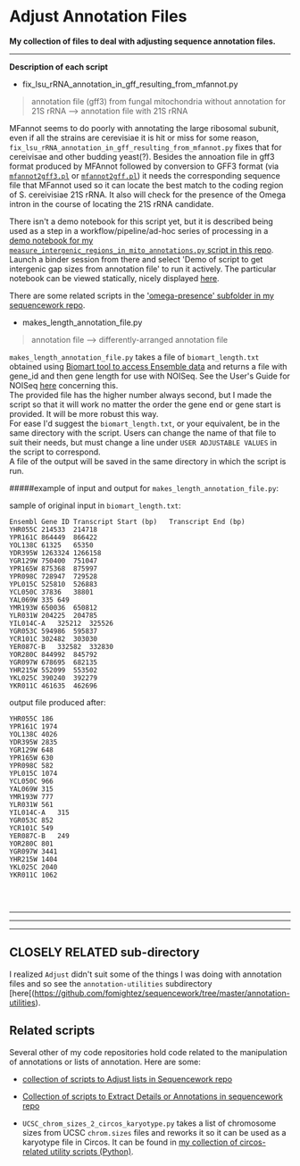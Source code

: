 Adjust Annotation Files
=======================

**My collection of files to deal with adjusting sequence annotation files.**

---
**Description of each script**

- fix_lsu_rRNA_annotation_in_gff_resulting_from_mfannot.py

>annotation file (gff3) from fungal mitochondria without annotation for 21S rRNA --> annotation file with 21S rRNA

MFannot seems to do poorly with annotating the large ribosomal subunit, even if all the strains are cerevisiae it is hit or miss for some reason, `fix_lsu_rRNA_annotation_in_gff_resulting_from_mfannot.py` fixes that for cereivisae and other budding yeast(?).
Besides the annoation file in gff3 format produced by MFAnnot followed by conversion to GFF3 format (via [`mfannot2gff3.pl`](https://github.com/yjx1217/LRSDAY/blob/master/scripts/mfannot2gff3.pl) or [`mfannot2gff.pl`](https://github.com/kbseah/mitonotate/blob/master/mfannot2gff.pl)) it needs the corresponding sequence file that MFannot used so it can locate the best match to the coding region of S. cereivisiae 21S rRNA. It also will check for the presence of the Omega intron in the course of locating the 21S rRNA candidate.

There isn't a demo notebook for this script yet, but it is described being used as a step in a workflow/pipeline/ad-hoc series of processing in a [demo notebook for my `measure_intergenic_regions_in_mito_annotations.py` script in this repo](https://github.com/fomightez/cl_sq_demo-binder). Launch a binder session from there and select 'Demo of script to get intergenic gap sizes from annotation file' to run it actively.  The particular notebook can be viewed statically, nicely displayed [here](https://nbviewer.jupyter.org/github/fomightez/cl_sq_demo-binder/blob/master/notebooks/Demo%20of%20script%20to%20get%20intergenic%20gap%20sizes%20from%20annotation%20file.ipynb).

There are some related scripts in the ['omega-presence' subfolder in my sequencework repo](https://github.com/fomightez/sequencework/tree/master/omega-presence).

- makes_length_annotation_file.py

> annotation file --> differently-arranged annotation file  

`makes_length_annotation_file.py` takes a file of `biomart_length.txt` obtained using [Biomart tool to access Ensemble data](http://useast.ensembl.org/info/data/biomart/index.html) and returns a file with gene_id
and then gene length for use with NOISeq. See the User's Guide for NOISeq
[here](http://www.bioconductor.org/packages/release/bioc/html/NOISeq.html) concerning this.  
The provided file has the higher number always second, but I made the script so that it will work no matter the order the gene end or gene start is provided. It will be more robust this way.  
For ease I'd suggest the `biomart_length.txt`, or your equivalent, be in the same directory with the script. Users can change the name of that file to suit their needs, but must change a line under `USER ADJUSTABLE VALUES` in the script to correspond.  
A file of the output will be saved in the same directory in which the script is run.  

#####example of input and output for `makes_length_annotation_file.py`:

sample of original input in `biomart_length.txt`:
```
Ensembl Gene ID	Transcript Start (bp)	Transcript End (bp)
YHR055C	214533	214718
YPR161C	864449	866422
YOL138C	61325	65350
YDR395W	1263324	1266158
YGR129W	750400	751047
YPR165W	875368	875997
YPR098C	728947	729528
YPL015C	525810	526883
YCL050C	37836	38801
YAL069W	335	649
YMR193W	650036	650812
YLR031W	204225	204785
YIL014C-A	325212	325526
YGR053C	594986	595837
YCR101C	302482	303030
YER087C-B	332582	332830
YOR280C	844992	845792
YGR097W	678695	682135
YHR215W	552099	553502
YKL025C	390240	392279
YKR011C	461635	462696
```

output file produced after:
```
YHR055C	186
YPR161C	1974
YOL138C	4026
YDR395W	2835
YGR129W	648
YPR165W	630
YPR098C	582
YPL015C	1074
YCL050C	966
YAL069W	315
YMR193W	777
YLR031W	561
YIL014C-A	315
YGR053C	852
YCR101C	549
YER087C-B	249
YOR280C	801
YGR097W	3441
YHR215W	1404
YKL025C	2040
YKR011C	1062


```
 
`
`
`
`

 ----------------------------------------------------------------------
 ----------------------------------------------------------------------
 ----------------------------------------------------------------------
CLOSELY RELATED sub-directory
--------------------

I realized `Adjust` didn't suit some of the things I was doing with annotation files and so see the `annotation-utilities` subdirectory [here[(https://github.com/fomightez/sequencework/tree/master/annotation-utilities).


Related scripts
---------------

Several other of my code repositories hold code related to the manipulation of annotations or lists of annotation. Here are some:

- [collection of scripts to Adjust lists in Sequencework repo](https://github.com/fomightez/sequencework/blob/master/Adjust_lists/)

- [Collection of scripts to Extract Details or Annotations in sequencework repo](https://github.com/fomightez/sequencework/tree/master/Extract_Details_or_Annotation)

* `UCSC_chrom_sizes_2_circos_karyotype.py` takes a list of chromosome sizes from UCSC `chrom.sizes` files and reworks it so it can be used as a karyotype file in Circos. It can be found in [my collection of circos-related utility scripts (Python)](https://github.com/fomightez/sequencework/tree/master/circos-utilities).
